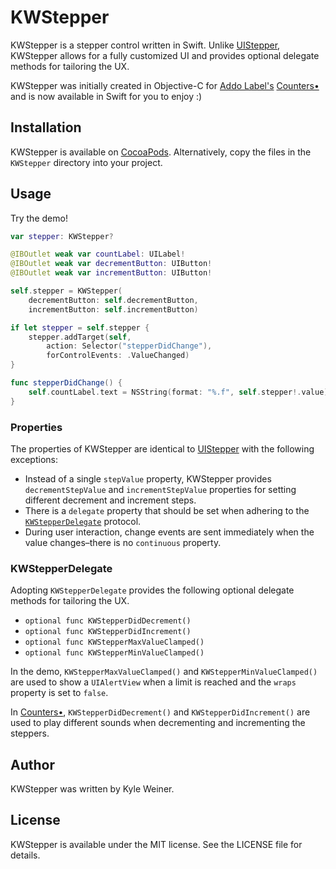 # KWStepper

KWStepper is a stepper control written in Swift. Unlike [UIStepper](https://developer.apple.com/library/ios/documentation/UIKit/Reference/UIStepper_Class/index.html), KWStepper allows for a fully customized UI and provides optional delegate methods for tailoring the UX.

 KWStepper was initially created in Objective-C for [Addo Label's](http://addolabel.com/) [Counters•](https://itunes.apple.com/app/id722416562?mt=8) and is now available in Swift for you to enjoy :)

## Installation

KWStepper is available on [CocoaPods](http://cocoapods.org). Alternatively, copy the files in the `KWStepper` directory into your project.

## Usage

Try the demo!

```swift
var stepper: KWStepper?

@IBOutlet weak var countLabel: UILabel!
@IBOutlet weak var decrementButton: UIButton!
@IBOutlet weak var incrementButton: UIButton!
```

```swift
self.stepper = KWStepper(
    decrementButton: self.decrementButton,
    incrementButton: self.incrementButton)

if let stepper = self.stepper {
    stepper.addTarget(self,
        action: Selector("stepperDidChange"),
        forControlEvents: .ValueChanged)
}
```

```swift
func stepperDidChange() {
    self.countLabel.text = NSString(format: "%.f", self.stepper!.value)
}
```

### Properties

The properties of KWStepper are identical to [UIStepper](https://developer.apple.com/library/ios/documentation/UIKit/Reference/UIStepper_Class/index.html) with the following exceptions:

* Instead of a single `stepValue` property, KWStepper provides `decrementStepValue` and `incrementStepValue` properties for setting different decrement and increment steps.
* There is a `delegate` property that should be set when adhering to the [`KWStepperDelegate`](#kwstepperdelegate) protocol.
* During user interaction, change events are sent immediately when the value changes–there is no `continuous` property. 

### KWStepperDelegate

Adopting `KWStepperDelegate` provides the following optional delegate methods for tailoring the UX.

* `optional func KWStepperDidDecrement()`
* `optional func KWStepperDidIncrement()`
* `optional func KWStepperMaxValueClamped()`
* `optional func KWStepperMinValueClamped()`

In the demo, `KWStepperMaxValueClamped()` and `KWStepperMinValueClamped()` are used to show a `UIAlertView` when a limit is reached and the `wraps` property is set to `false`.

In [Counters•](https://itunes.apple.com/app/id722416562?mt=8), `KWStepperDidDecrement()` and `KWStepperDidIncrement()` are used to play different sounds when decrementing and incrementing the steppers.

## Author

KWStepper was written by Kyle Weiner.

## License

KWStepper is available under the MIT license. See the LICENSE file for details.
